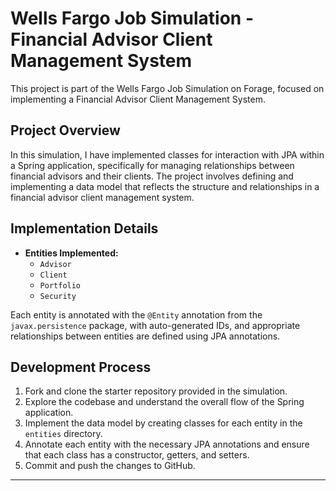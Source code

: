 # Wells Fargo Job Simulation - Financial Advisor Client Management System

This project is part of the Wells Fargo Job Simulation on Forage, focused on implementing a Financial Advisor Client Management System.

## Project Overview

In this simulation, I have implemented classes for interaction with JPA within a Spring application, specifically for managing relationships between financial advisors and their clients. The project involves defining and implementing a data model that reflects the structure and relationships in a financial advisor client management system.

## Implementation Details

- **Entities Implemented:**
    - `Advisor`
    - `Client`
    - `Portfolio`
    - `Security`

Each entity is annotated with the `@Entity` annotation from the `javax.persistence` package, with auto-generated IDs, and appropriate relationships between entities are defined using JPA annotations.

## Development Process

1. Fork and clone the starter repository provided in the simulation.
2. Explore the codebase and understand the overall flow of the Spring application.
3. Implement the data model by creating classes for each entity in the `entities` directory.
4. Annotate each entity with the necessary JPA annotations and ensure that each class has a constructor, getters, and setters.
5. Commit and push the changes to GitHub.

---